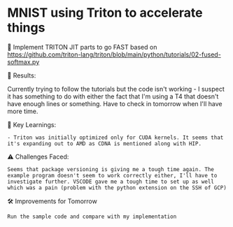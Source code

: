 # MNIST using Triton to accelerate things

🎯 Implement TRITON JIT parts to go FAST based on https://github.com/triton-lang/triton/blob/main/python/tutorials/02-fused-softmax.py

🔢 Results:

Currently trying to follow the tutorials but the code isn't working - I suspect it has something to do with either the fact that I'm using a T4 that doesn't have enough lines or something. Have to check in tomorrow when I'll have more time.

🧩 Key Learnings:


    - Triton was initially optimized only for CUDA kernels. It seems that it's expanding out to AMD as CDNA is mentioned along with HIP.

⚠️ Challenges Faced:

    Seems that package versioning is giving me a tough time again. The example program doesn't seem to work correctly either, I'll have to investigate further. VSCODE gave me a tough time to set up as well which was a pain (problem with the python extension on the SSH of GCP)

🛠️ Improvements for Tomorrow

    Run the sample code and compare with my implementation